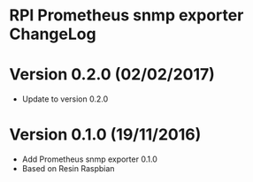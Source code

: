 RPI Prometheus snmp exporter ChangeLog
======================================

# Version 0.2.0 (02/02/2017)

- Update to version 0.2.0

# Version 0.1.0 (19/11/2016)

- Add Prometheus snmp exporter 0.1.0
- Based on Resin Raspbian

